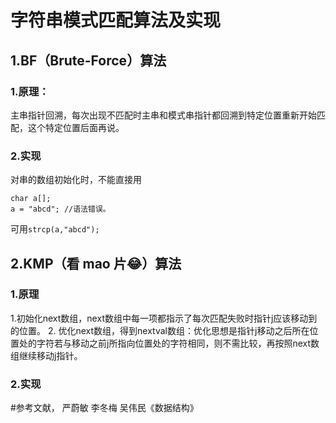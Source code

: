 # 字符串模式匹配算法及实现
## 1.BF（Brute-Force）算法
### **1.原理：**
主串指针回溯，每次出现不匹配时主串和模式串指针都回溯到特定位置重新开始匹配，这个特定位置后面再说。

### **2.实现**
对串的数组初始化时，不能直接用
```
char a[];
a = "abcd"; //语法错误。
```
可用`strcp(a,"abcd");`
## 2.KMP（看 mao 片😂）算法
### **1.原理**
1.初始化next数组，next数组中每一项都指示了每次匹配失败时指针j应该移动到的位置。
2. 优化next数组，得到nextval数组：优化思想是指针j移动之后所在位置处的字符若与移动之前j所指向位置处的字符相同，则不需比较，再按照next数组继续移动j指针。
### **2.实现**


#参考文献， 严蔚敏 李冬梅 吴伟民《数据结构》